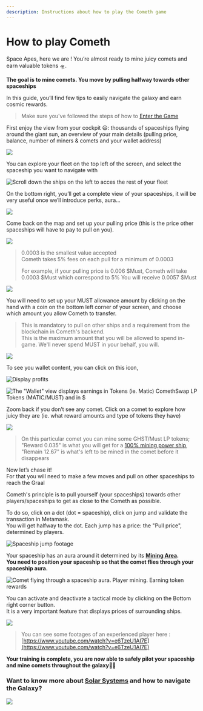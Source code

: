 ```yaml
---
description: Instructions about how to play the Cometh game
---
```


# How to play Cometh

Space Apes, here we are ! You’re almost ready to mine juicy comets and earn valuable tokens 🛸.   
  
**The goal is to mine comets. You move by pulling halfway towards other spaceships**

In this guide, you’ll find few tips to easily navigate the galaxy and earn cosmic rewards.

> Make sure you've followed the steps of how to [Enter the Game](enter-the-game.md)

First enjoy the view from your cockpit 😃: thousands of spaceships flying around the giant sun, an overview of your main details \(pulling price, balance, number of miners & comets and your wallet address\)

![](../.gitbook/assets/217b003c89e504788e40169f3bdf9fe1.png)

You can explore your fleet on the top left of the screen, and select the spaceship you want to navigate with

![Scroll down the ships on the left to acces the rest of your fleet](../.gitbook/assets/ship-manager.jpg)

On the bottom right, you’ll get a complete view of your spaceships, it will be very useful once we’ll introduce perks, aura…

![](https://miro.medium.com/max/2880/1*t615scZyzKu-XuVHf7R-zg.png)

Come back on the map and set up your pulling price \(this is the price other spaceships will have to pay to pull on you\).

![](../.gitbook/assets/pull-price.jpg)

> 0.0003 is the smallest value accepted  
> Cometh takes 5% fees on each pull for a minimum of 0.0003
>
> For example, if your pulling price is 0.006 $Must, Cometh will take 0.0003 $Must which correspond to 5% You will receive 0.0057 $Must

![](../.gitbook/assets/inked0c8158a1e420906be6283106bfe27a0f_li.jpg)

You will need to set up your MUST allowance amount by clicking on the hand with a coin on the bottom left corner of your screen, and choose which amount you allow Cometh to transfer. 

> This is mandatory to pull on other ships and a requirement from the blockchain in Cometh's backend.  
> This is the maximum amount that you will be allowed to spend in-game. We'll never spend MUST in your behalf, you will.

![](../.gitbook/assets/unknown.png)

To see you wallet content, you can click on this icon,

![Display profits](../.gitbook/assets/inked0c8158a1e420906be6283106bfe27a0f_lwwi.jpg)

![The &quot;Wallet&quot; view displays earnings in Tokens \(ie. Matic\) ComethSwap LP Tokens \(MATIC/MUST\) and in $](../.gitbook/assets/fe3140cf6ed077bb5f8065b3f236a5d9.png)

Zoom back if you don’t see any comet. Click on a comet to explore how juicy they are \(ie. what reward amounts and type of tokens they have\)

![](../.gitbook/assets/e21442fb8f6083bae52b9959267bbd8f.png)

> On this particular comet you can mine some GHST/Must LP tokens; "Reward 0.035" is what you will get for a [100% mining power ship](../spaceships/spaceship-characteristics.md), "Remain 12.67" is what's left to be mined in the comet before it disappears

Now let’s chase it!   
For that you will need to make a few moves and pull on other spaceships to reach the Graal

Cometh's principle is to pull yourself \(your spaceships\) towards other players/spaceships to get as close to the Cometh as possible.

To do so, click on a dot \(dot = spaceship\), click on jump and validate the transaction in Metamask.  
You will get halfway to the dot. Each jump has a price: the "Pull price", determined by players.

![Spaceship jump footage](../.gitbook/assets/jumping.gif)

Your spaceship has an aura around it determined by its [**Mining Area**](../spaceships/spaceship-characteristics.md)**.  
You need to position your spaceship so that the comet flies through your spaceship aura.**

![Comet flying through a spaceship aura. Player mining. Earning token rewards](../.gitbook/assets/mining.gif)

You can activate and deactivate a tactical mode by clicking on the Bottom right corner button.   
It is a very important feature that displays prices of surrounding ships.

![](../.gitbook/assets/4bbb3e9ff8a036574da5247953b5755c.png)

> You can see some footages of an experienced player here : [https://www.youtube.com/watch?v=e6TzeU1AI7E](https://www.youtube.com/watch?v=e6TzeU1AI7E)

**Your training is complete, you are now able to safely pilot your spaceship and mine comets throughout the galaxy**👨‍🚀

### Want to know more about [Solar Systems](solar-systems.md) and how to navigate the Galaxy?

![](https://miro.medium.com/max/1600/0*6ygJ9zp9lCwnLx6U)

